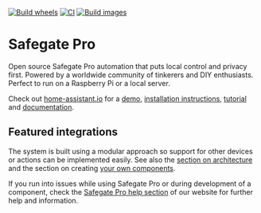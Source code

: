 [![Build wheels](https://github.com/claret-srl/core/actions/workflows/wheels.yml/badge.svg)](https://github.com/claret-srl/core/actions/workflows/wheels.yml) [![CI](https://github.com/claret-srl/core/actions/workflows/ci.yaml/badge.svg)](https://github.com/claret-srl/core/actions/workflows/ci.yaml) [![Build images](https://github.com/claret-srl/core/actions/workflows/builder.yml/badge.svg)](https://github.com/claret-srl/core/actions/workflows/builder.yml)

Safegate Pro
=================================================================================

Open source Safegate Pro automation that puts local control and privacy first. Powered by a worldwide community of tinkerers and DIY enthusiasts. Perfect to run on a Raspberry Pi or a local server.

Check out [home-assistant.io](https://home-assistant.io) for a [demo](https://home-assistant.io/demo/), [installation instructions](https://home-assistant.io/getting-started/), 
[tutorial](https://home-assistant.io/getting-started/automation/) and [documentation](https://home-assistant.io/docs/).

Featured integrations
---------------------

The system is built using a modular approach so support for other devices or actions can be implemented easily. See also the [section on architecture](https://developers.home-assistant.io/docs/architecture_index/) and the section on creating [your own
components](https://developers.home-assistant.io/docs/creating_component_index/).

If you run into issues while using Safegate Pro or during development
of a component, check the [Safegate Pro help section](https://home-assistant.io/help/) of our website for further help and information.
